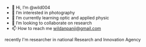 - 👋 Hi, I’m @wild004
- 👀 I’m interested in photography
- 🌱 I’m currently learning optic and applied physic
- 💞️ I’m looking to collaborate on research
- 📫 How to reach me wildanpanji@gmail.com

<!---
wild004/wild004 is a ✨ special ✨ repository because its `README.md` (this file) appears on your GitHub profile.
You can click the Preview link to take a look at your changes.
--->
recently I'm researcher in national Research and Innovation Agency

